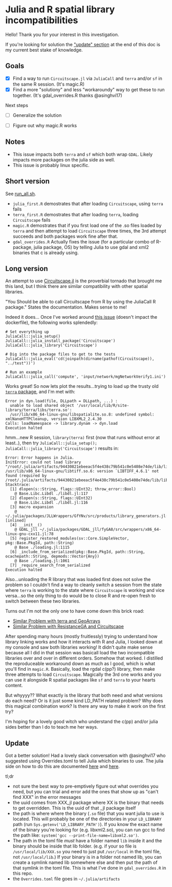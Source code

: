 # Julia and R spatial library incompatibilities

Hello! Thank you for your interest in this investigation. 

If you're looking for solution the ["update" section](#update) at the end of this doc is my current best stake of knowledge.

## Goals


- [x] Find a way to run `Circuitscape.jl` via `JuliaCall` and `terra` and/or `sf` in the same R session. (It's magic.R)
- [x] Find a more "solutiony" and less "workaroundy" way to get these to run together. (It's gdal_overrides.R thanks @asinghvi17)

Next steps

- [ ] Generalize the solution 
- [ ] Figure out why magic.R works



## Notes

- This issue impacts both `terra` and `sf` which both wrap `GDAL`. Likely impacts more packages on the julia side as well.
- This issue is probably linux specific.

## Short version

See [run_all.sh](.run_all.sh).

- `julia_first.R` demostrates that after loading `Circuitscape`, using `terra` fails
- `terra_first.R` demostrates that after loading `terra`, loading `Circuitscape` fails
- `magic.R` demostrates that if you first load one of the .so files loaded by `terra` and then attempt to load `Circuitscape` three times, the 3rd attempt succeeds and both packages work fine after that.
- `gdal_overrides.R` Actually fixes the issue (for a particular combo of R-package, julia package, OS) by telling Julia to use gdal and xml2 binaries that c is already using. 


## Long version

An attempt to use [Circuitscape.jl](https://github.com/Circuitscape/Circuitscape.jl) is the proverbial tornado that brought me this land, but I think there are similar compatibility with other spatial libraries.

"You Should be able to call Circuitscape from R by using the JuliaCall R package." States the documentation. Makes sense to me!

Indeed it does... Once I've worked around [this issue](https://github.com/JuliaInterop/JuliaCall/issues/238) (doesn't impact the dockerfile), the following works splendedly:
```{r}
# Set everything up
JuliaCall::julia_setup()
JuliaCall::julia_install_package('Circuitscape')
JuliaCall::julia_library('Circuitscape')

# Dig into the package files to get to the tests
JuliaCall::julia_eval('cd(joinpath(dirname(pathof(Circuitscape)), "../test"))')

# Run an example
JuliaCall::julia_call('compute', 'input/network/mgNetworkVerify1.ini')
```

Works great! So now lets plot the results...trying to load up the trusty old [`terra` package](https://rspatial.github.io/terra/reference/terra-package.html), and I'm met with:

```
Error in dyn.load(file, DLLpath = DLLpath, ...) : 
  unable to load shared object '/usr/local/lib/R/site-library/terra/libs/terra.so':
  /usr/lib/x86_64-linux-gnu/libspatialite.so.8: undefined symbol: xmlNanoHTTPCleanup, version LIBXML2_2.4.30
Calls: loadNamespace -> library.dynam -> dyn.load
Execution halted
```

hmm...new R session, `library(terra)` first (now that runs without error at least..), then try `JuliaCall::julia_setup(); JuliaCall::julia_library('Circuitscape')` results in:

```
Error: Error happens in Julia.
InitError: could not load library "/root/.julia/artifacts/94430821ebeeac5f4e438c79b541c0e5408e74de/lib/libgdal.so"
/usr/lib/x86_64-linux-gnu/libtiff.so.6: version `LIBTIFF_4.6.1' not found (required by /root/.julia/artifacts/94430821ebeeac5f4e438c79b541c0e5408e74de/lib/libgdal.so)
Stacktrace:
  [1] dlopen(s::String, flags::UInt32; throw_error::Bool)
    @ Base.Libc.Libdl ./libdl.jl:117
  [2] dlopen(s::String, flags::UInt32)
    @ Base.Libc.Libdl ./libdl.jl:116
  [3] macro expansion
    @ ~/.julia/packages/JLLWrappers/GfYNv/src/products/library_generators.jl:63 [inlined]
  [4] __init__()
    @ GDAL_jll ~/.julia/packages/GDAL_jll/fyGA8/src/wrappers/x86_64-linux-gnu-cxx11.jl:78
  [5] register_restored_modules(sv::Core.SimpleVector, pkg::Base.PkgId, path::String)
    @ Base ./loading.jl:1115
  [6] _include_from_serialized(pkg::Base.PkgId, path::String, ocachepath::String, depmods::Vector{Any})
    @ Base ./loading.jl:1061
  [7] _require_search_from_serialized
Execution halted
```

Also...unloading the R library that was loaded first does not solve the problem so I couldn't find a way to cleanly switch a session from the state where `terra` is working to the state where `Circuitscape` is working and vice versa...so the only thing to do would be to close R and re-open fresh to switch between these two libraries.

Turns out I'm not the only one to have come down this brick road:
- [Similar Problem with terra and GeoArrays](https://stackoverflow.com/questions/78865514/)
- [Similar Problem with ResistanceGA and Circuitscape](https://discourse.julialang.org/t/julia-can-not-find-libtiff-r-4-4-0-julia-1-9-3-when-running-resistancega-in-r/124291)

After spending many hours (mostly fruitlessly) trying to understand how library linking works and how it interacts with R and Julia, I looked down at my console and saw both libraries working! It didn't quite make sense because all I did in that session was basicall load the two incompatible libraries over and over in different orders. Somehow that worked. I distilled the reproduceable workaround down as much as I good, which is what you'll find in `magic.R`. Basically, load the rgdal c(pp?) library, then make three attempts to load `Circuitscape`. Magically the 3rd one works and you can use it alongside R spatial packages like `sf` and `terra` to your hearts content.

But whyyyy?? What exactly is the library that both need and what versions do each need? Or is it just some kind LD_PATH related problem? Why does this magical combination work? Is there any way to make it work on the first try?

I'm hoping for a lovely good witch who understand the c(pp) and/or julia sides better than I do to teach me her ways.

## Update

Got a better solution! Had a lovely slack conversation with @asinghvi17 who suggested using Overrides.toml to tell Julia which binaries to use. The julia side on how to do this are documented [here](https://docs.binarybuilder.org/stable/jll/#Non-dev'ed-JLL-packages) and [here](https://pkgdocs.julialang.org/v1/artifacts/). 

tl;dr
- not sure the best way to pre-emptively figure out what overrides you need, but you can trial and error add the ones that show up as "can't find XXX" in the error messages
- the uuid comes from XXX_jl package where XX is the binary that needs to get overridden. This is the uuid of that _jl package itself
- the path is where where the binary (`.so` file) that you want julia to use is located. This will probably be one of the directories in your `LD_LIBRARY` path (run `Sys.getenv('LD_LIBRARY_PATH')`). If you know the exact name of the binary you're looking for (e.g. libxml2.so), you can run gcc to find the path like: `system('gcc --print-file-name=libxml2.so')`.
- The path in the toml file *must* have a folder named `lib` inside it and the binary should be inside that lib folder. (e.g. if your so file is `/usr/local/lib/XXX.so` you need to just put `/usr/local` in the toml file, not `/usr/local/lib`.) If your binary is in a folder not named lib, you can create a symlink named lib somewhere else and then put the path of that symlink in the toml file. This is what I've done in `gdal_overrides.R` in this repo.
- the `Overrides.toml` file goes in `~/.julia/artifacts`
